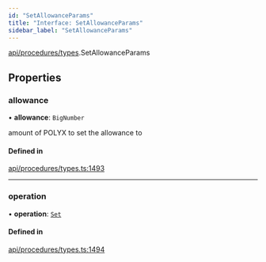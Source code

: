 ```yaml
---
id: "SetAllowanceParams"
title: "Interface: SetAllowanceParams"
sidebar_label: "SetAllowanceParams"
---
```


[api/procedures/types](../../../../../modules/API/Procedures/Types/Types.md).SetAllowanceParams

## Properties

### allowance

• **allowance**: `BigNumber`

amount of POLYX to set the allowance to

#### Defined in

[api/procedures/types.ts:1493](https://github.com/PolymeshAssociation/polymesh-sdk/blob/88db4a911/src/api/procedures/types.ts#L1493)

___

### operation

• **operation**: [`Set`](../../../../../enums/API/Procedures/Types/AllowanceOperation/AllowanceOperation.md#set)

#### Defined in

[api/procedures/types.ts:1494](https://github.com/PolymeshAssociation/polymesh-sdk/blob/88db4a911/src/api/procedures/types.ts#L1494)
